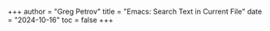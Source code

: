 +++
author = "Greg Petrov"
title = "Emacs: Search Text in Current File"
date = "2024-10-16"
toc = false
+++

